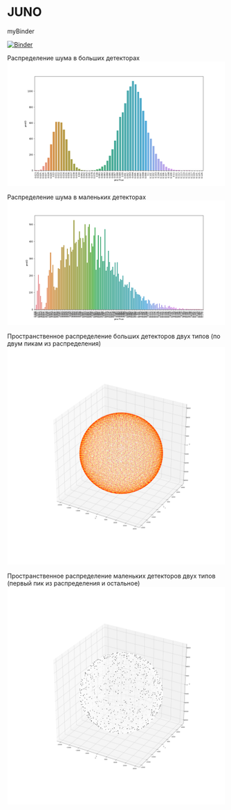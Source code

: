 # JUNO


myBinder

[![Binder](https://mybinder.org/badge_logo.svg)](https://mybinder.org/v2/gh/SharafutdinovRuslan/JUNO/master?filepath=JUNO_EDA.ipynb)

Распределение шума в больших детекторах
![Распределение не шума в больших детекторах](https://github.com/SharafutdinovRuslan/JUNO/blob/master/1.png)

Распределение шума в маленьких детекторах
![Распределение не шума в маленьких детекторах](https://github.com/SharafutdinovRuslan/JUNO/blob/master/2.png)

Пространственное распределение больших детекторов двух типов (по двум пикам из распределения)
![Пространственное распределение больших детекторов двух типов (из распределения)](https://github.com/SharafutdinovRuslan/JUNO/blob/master/3.png)

Пространственное распределение маленьких детекторов двух типов (первый пик из распределения и остальное)
![Пространственное распределение маленьких детекторов двух типов (первый пик из распределения)](https://github.com/SharafutdinovRuslan/JUNO/blob/master/4.png)
